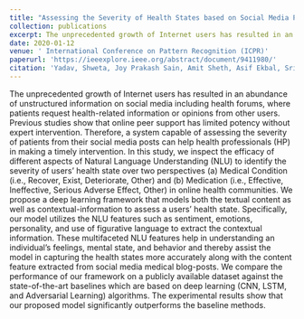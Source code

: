 ```yaml
---
title: "Assessing the Severity of Health States based on Social Media Posts"
collection: publications
excerpt: The unprecedented growth of Internet users has resulted in an abundance of unstructured information on social media including health forums, where patients request health-related information or opinions from other users. Previous studies show that online peer support has limited potency without expert intervention. Therefore, a system capable of assessing the severity of patients from their social media posts can help health professionals (HP) in making a timely intervention. In this study, we inspect the efficacy of different aspects of Natural Language Understanding (NLU) to identify the severity of users’ health state over two perspectives (a) Medical Condition (i.e., Recover, Exist, Deteriorate, Other) and (b) Medication (i.e., Effective, Ineffective, Serious Adverse Effect, Other) in online health communities. We propose a deep learning framework that models both the textual content as well as contextual-information to assess a users’ health state. Specifically, our model utilizes the NLU features such as sentiment, emotions, personality, and use of figurative language to extract the contextual information. These multifaceted NLU features help in understanding an individual’s feelings, mental state, and behavior and thereby assist the model in capturing the health states more accurately along with the content feature extracted from social media medical blog-posts. We compare the performance of our framework on a publicly available dataset against the state-of-the-art baselines which are based on deep learning (CNN, LSTM, and Adversarial Learning) algorithms. The experimental results show that our proposed model significantly outperforms the baseline methods.
date: 2020-01-12
venue: ' International Conference on Pattern Recognition (ICPR)'
paperurl: 'https://ieeexplore.ieee.org/abstract/document/9411980/'
citation: 'Yadav, Shweta, Joy Prakash Sain, Amit Sheth, Asif Ekbal, Sriparna Saha, and Pushpak Bhattacharyya. "Assessing the severity of health states based on social media posts." In 2020 25th International Conference on Pattern Recognition (ICPR), pp. 5728-5735. IEEE, 2021.'
---
```


The unprecedented growth of Internet users has resulted in an abundance of unstructured information on social media including health forums, where patients request health-related information or opinions from other users. Previous studies show that online peer support has limited potency without expert intervention. Therefore, a system capable of assessing the severity of patients from their social media posts can help health professionals (HP) in making a timely intervention. In this study, we inspect the efficacy of different aspects of Natural Language Understanding (NLU) to identify the severity of users’ health state over two perspectives (a) Medical Condition (i.e., Recover, Exist, Deteriorate, Other) and (b) Medication (i.e., Effective, Ineffective, Serious Adverse Effect, Other) in online health communities. We propose a deep learning framework that models both the textual content as well as contextual-information to assess a users’ health state. Specifically, our model utilizes the NLU features such as sentiment, emotions, personality, and use of figurative language to extract the contextual information. These multifaceted NLU features help in understanding an individual’s feelings, mental state, and behavior and thereby assist the model in capturing the health states more accurately along with the content feature extracted from social media medical blog-posts. We compare the performance of our framework on a publicly available dataset against the state-of-the-art baselines which are based on deep learning (CNN, LSTM, and Adversarial Learning) algorithms. The experimental results show that our proposed model significantly outperforms the baseline methods.
